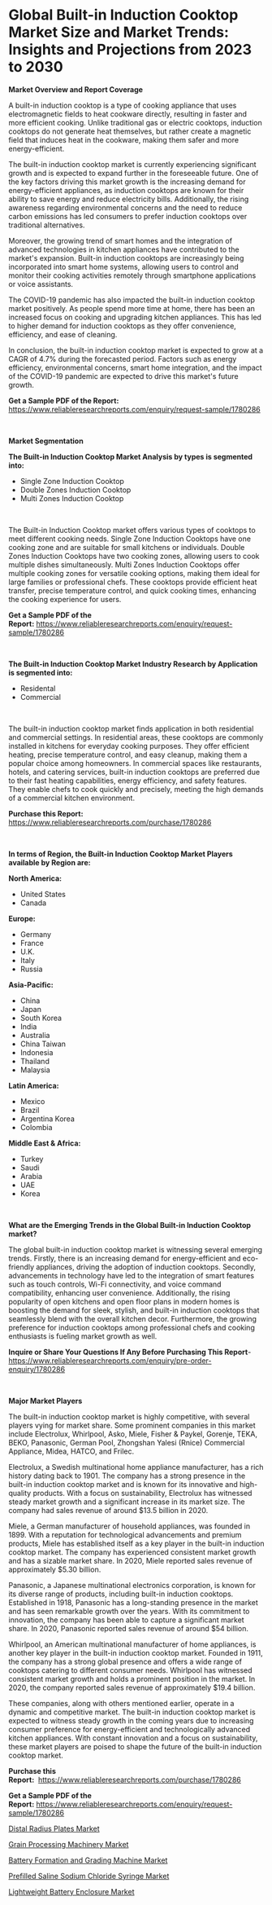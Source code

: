 <p><h1>Global Built-in Induction Cooktop Market Size and Market Trends: Insights and Projections from 2023 to 2030</h1></p><p><strong>Market Overview and Report Coverage</strong></p>
<p><p>A built-in induction cooktop is a type of cooking appliance that uses electromagnetic fields to heat cookware directly, resulting in faster and more efficient cooking. Unlike traditional gas or electric cooktops, induction cooktops do not generate heat themselves, but rather create a magnetic field that induces heat in the cookware, making them safer and more energy-efficient.</p><p>The built-in induction cooktop market is currently experiencing significant growth and is expected to expand further in the foreseeable future. One of the key factors driving this market growth is the increasing demand for energy-efficient appliances, as induction cooktops are known for their ability to save energy and reduce electricity bills. Additionally, the rising awareness regarding environmental concerns and the need to reduce carbon emissions has led consumers to prefer induction cooktops over traditional alternatives.</p><p>Moreover, the growing trend of smart homes and the integration of advanced technologies in kitchen appliances have contributed to the market's expansion. Built-in induction cooktops are increasingly being incorporated into smart home systems, allowing users to control and monitor their cooking activities remotely through smartphone applications or voice assistants.</p><p>The COVID-19 pandemic has also impacted the built-in induction cooktop market positively. As people spend more time at home, there has been an increased focus on cooking and upgrading kitchen appliances. This has led to higher demand for induction cooktops as they offer convenience, efficiency, and ease of cleaning.</p><p>In conclusion, the built-in induction cooktop market is expected to grow at a CAGR of 4.7% during the forecasted period. Factors such as energy efficiency, environmental concerns, smart home integration, and the impact of the COVID-19 pandemic are expected to drive this market's future growth.</p></p>
<p><strong>Get a Sample PDF of the Report:</strong> <a href="https://www.reliableresearchreports.com/enquiry/request-sample/1780286">https://www.reliableresearchreports.com/enquiry/request-sample/1780286</a></p>
<p>&nbsp;</p>
<p><strong>Market Segmentation</strong></p>
<p><strong>The Built-in Induction Cooktop Market Analysis by types is segmented into:</strong></p>
<p><ul><li>Single Zone Induction Cooktop</li><li>Double Zones Induction Cooktop</li><li>Multi Zones Induction Cooktop</li></ul></p>
<p>&nbsp;</p>
<p><p>The Built-in Induction Cooktop market offers various types of cooktops to meet different cooking needs. Single Zone Induction Cooktops have one cooking zone and are suitable for small kitchens or individuals. Double Zones Induction Cooktops have two cooking zones, allowing users to cook multiple dishes simultaneously. Multi Zones Induction Cooktops offer multiple cooking zones for versatile cooking options, making them ideal for large families or professional chefs. These cooktops provide efficient heat transfer, precise temperature control, and quick cooking times, enhancing the cooking experience for users.</p></p>
<p><strong>Get a Sample PDF of the Report:</strong>&nbsp;<a href="https://www.reliableresearchreports.com/enquiry/request-sample/1780286">https://www.reliableresearchreports.com/enquiry/request-sample/1780286</a></p>
<p>&nbsp;</p>
<p><strong>The Built-in Induction Cooktop Market Industry Research by Application is segmented into:</strong></p>
<p><ul><li>Residental</li><li>Commercial</li></ul></p>
<p>&nbsp;</p>
<p><p>The built-in induction cooktop market finds application in both residential and commercial settings. In residential areas, these cooktops are commonly installed in kitchens for everyday cooking purposes. They offer efficient heating, precise temperature control, and easy cleanup, making them a popular choice among homeowners. In commercial spaces like restaurants, hotels, and catering services, built-in induction cooktops are preferred due to their fast heating capabilities, energy efficiency, and safety features. They enable chefs to cook quickly and precisely, meeting the high demands of a commercial kitchen environment.</p></p>
<p><strong>Purchase this Report:</strong>&nbsp; <a href="https://www.reliableresearchreports.com/purchase/1780286">https://www.reliableresearchreports.com/purchase/1780286</a></p>
<p>&nbsp;</p>
<p><strong>In terms of Region, the Built-in Induction Cooktop Market Players available by Region are:</strong></p>
<p>
    <p> <strong> North America: </strong>
        <ul>
            <li>United States</li>
            <li>Canada</li>
        </ul>
        </p> 
    <p> <strong> Europe: </strong>
        <ul>
            <li>Germany</li>
            <li>France</li>
            <li>U.K.</li>
            <li>Italy</li>
            <li>Russia</li>
        </ul>
        </p> 
    <p> <strong> Asia-Pacific: </strong>
        <ul>
            <li>China</li>
            <li>Japan</li>
            <li>South Korea</li>
            <li>India</li>
            <li>Australia</li>
            <li>China Taiwan</li>
            <li>Indonesia</li>
            <li>Thailand</li>
            <li>Malaysia</li>
        </ul>
        </p> 
    <p> <strong> Latin America: </strong>
        <ul>
            <li>Mexico</li>
            <li>Brazil</li>
            <li>Argentina Korea</li>
            <li>Colombia</li>
        </ul>
        </p> 
    <p> <strong> Middle East & Africa: </strong>
        <ul>
            <li>Turkey</li>
            <li>Saudi</li>
            <li>Arabia</li>
            <li>UAE</li>
            <li>Korea</li>
        </ul>
    </p>
    </p>
<p>&nbsp;</p>
<p><strong>What are the Emerging Trends in the Global Built-in Induction Cooktop market?</strong></p>
<p><p>The global built-in induction cooktop market is witnessing several emerging trends. Firstly, there is an increasing demand for energy-efficient and eco-friendly appliances, driving the adoption of induction cooktops. Secondly, advancements in technology have led to the integration of smart features such as touch controls, Wi-Fi connectivity, and voice command compatibility, enhancing user convenience. Additionally, the rising popularity of open kitchens and open floor plans in modern homes is boosting the demand for sleek, stylish, and built-in induction cooktops that seamlessly blend with the overall kitchen decor. Furthermore, the growing preference for induction cooktops among professional chefs and cooking enthusiasts is fueling market growth as well.</p></p>
<p><strong>Inquire or Share Your Questions If Any Before Purchasing This Report</strong>- <a href="https://www.reliableresearchreports.com/enquiry/pre-order-enquiry/1780286">https://www.reliableresearchreports.com/enquiry/pre-order-enquiry/1780286</a></p>
<p>&nbsp;</p>
<p><strong>Major Market Players</strong></p>
<p><p>The built-in induction cooktop market is highly competitive, with several players vying for market share. Some prominent companies in this market include Electrolux, Whirlpool, Asko, Miele, Fisher & Paykel, Gorenje, TEKA, BEKO, Panasonic, German Pool, Zhongshan Yalesi (Rnice) Commercial Appliance, Midea, HATCO, and Frilec.</p><p>Electrolux, a Swedish multinational home appliance manufacturer, has a rich history dating back to 1901. The company has a strong presence in the built-in induction cooktop market and is known for its innovative and high-quality products. With a focus on sustainability, Electrolux has witnessed steady market growth and a significant increase in its market size. The company had sales revenue of around $13.5 billion in 2020.</p><p>Miele, a German manufacturer of household appliances, was founded in 1899. With a reputation for technological advancements and premium products, Miele has established itself as a key player in the built-in induction cooktop market. The company has experienced consistent market growth and has a sizable market share. In 2020, Miele reported sales revenue of approximately $5.30 billion.</p><p>Panasonic, a Japanese multinational electronics corporation, is known for its diverse range of products, including built-in induction cooktops. Established in 1918, Panasonic has a long-standing presence in the market and has seen remarkable growth over the years. With its commitment to innovation, the company has been able to capture a significant market share. In 2020, Panasonic reported sales revenue of around $54 billion.</p><p>Whirlpool, an American multinational manufacturer of home appliances, is another key player in the built-in induction cooktop market. Founded in 1911, the company has a strong global presence and offers a wide range of cooktops catering to different consumer needs. Whirlpool has witnessed consistent market growth and holds a prominent position in the market. In 2020, the company reported sales revenue of approximately $19.4 billion.</p><p>These companies, along with others mentioned earlier, operate in a dynamic and competitive market. The built-in induction cooktop market is expected to witness steady growth in the coming years due to increasing consumer preference for energy-efficient and technologically advanced kitchen appliances. With constant innovation and a focus on sustainability, these market players are poised to shape the future of the built-in induction cooktop market.</p></p>
<p><strong>Purchase this Report:</strong>&nbsp;&nbsp;<a href="https://www.reliableresearchreports.com/purchase/1780286">https://www.reliableresearchreports.com/purchase/1780286</a></p>
<p></p>
<p><strong>Get a Sample PDF of the Report:</strong>&nbsp;<a href="https://www.reliableresearchreports.com/enquiry/request-sample/1780286">https://www.reliableresearchreports.com/enquiry/request-sample/1780286</a></p>
<p><p><a href="https://www.linkedin.com/pulse/distal-radius-plates-market-challenges-opportunities-growth-fjjpe/">Distal Radius Plates Market</a></p><p><a href="https://medium.com/@irwingibson727/grain-processing-machinery-market-the-key-to-successful-business-strategy-forecast-till-2030-79cb157fe848">Grain Processing Machinery Market</a></p><p><a href="https://github.com/AKSHATREPORTPRIME/Market-Research-Report-List-1/blob/main/battery-formation-and-grading-machine-market.md">Battery Formation and Grading Machine Market</a></p><p><a href="https://www.linkedin.com/pulse/decoding-prefilled-saline-sodium-chloride-syringe-market-xcexe/">Prefilled Saline Sodium Chloride Syringe Market</a></p><p><a href="https://github.com/Chiragrp26/Market-Research-Report-List-1/blob/main/lightweight-battery-enclosure-market.md">Lightweight Battery Enclosure Market</a></p></p>